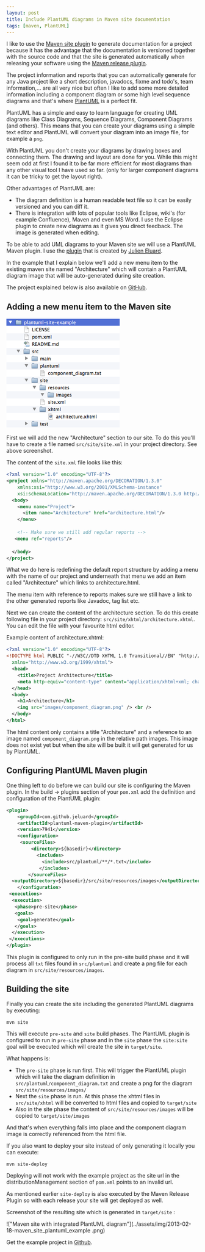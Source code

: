 ```yaml
---
layout: post
title: Include PlantUML diagrams in Maven site documentation
tags: [maven, PlantUML]
---
```


I like to use the [Maven site plugin](http://maven.apache.org/plugins/maven-site-plugin/) to generate documentation for a project because it has the advantage that the documentation is versioned together with the source code and that the site is generated automatically when releasing your software using the [Maven release plugin](http://maven.apache.org/maven-release/maven-release-plugin/).

The project information and reports that you can automatically generate for any Java project like a short description, javadocs, fixme and todo's, team information,... are all very nice but often I like to add some more detailed information including a component diagram or some high level sequence diagrams and that's where [PlantUML](https://plantuml.com) is a perfect fit.

PlantUML has a simple and easy to learn language for creating UML diagrams like Class Diagrams, Sequence Diagrams, Component Diagrams (and others). This means that you can create your diagrams using a simple text editor and PlantUML will convert your diagram into an image file, for example a `png`. 

With PlantUML you don't create your diagrams by drawing boxes and connecting them. The drawing and layout are done for you.  While this might seem odd at first I found it to be far more efficient for most diagrams than any other visual tool I have used so far. (only for larger component diagrams it can be tricky to get the layout right). 

Other advantages of PlantUML are:
   * The diagram definition is a human readable text file so it can be easily versioned and you can diff it. 
   * There is integration with lots of popular tools like Eclipse, wiki's (for example Confluence), Maven and even MS Word. I use the Eclipse plugin to create new diagrams as it gives you direct feedback. The image is generated when editing.

To be able to add UML diagrams to your Maven site we will use a PlantUML Maven plugin. I use the [plugin](https://github.com/jeluard/maven-plantuml-plugin) that is created by [Julien Eluard](https://github.com/jeluard).

In the example that I explain below we'll add a new menu item to the existing maven site named "Architecture" which will contain a PlantUML diagram image that will be auto-generated during site creation.

The project explained below is also available on [GitHub](https://github.com/kristofa/plantuml-site-example).

## Adding a new menu item to the Maven site

!["Maven project directory structure"](../assets/img/2013-02-18-plantuml_maven_site.png)<br>

First we will add the new "Architecture" section to our site. To do this you'll have to create a file named `src/site/site.xml` in your project directory. See above screenshot.

The content of the `site.xml` file looks like this:


```xml
<?xml version="1.0" encoding="UTF-8"?>
<project xmlns="http://maven.apache.org/DECORATION/1.3.0"
    xmlns:xsi="http://www.w3.org/2001/XMLSchema-instance"
    xsi:schemaLocation="http://maven.apache.org/DECORATION/1.3.0 http://maven.apache.org/xsd/decoration-1.3.0.xsd">
  <body>
    <menu name="Project">
      <item name="Architecture" href="architecture.html"/>      
    </menu>  

    <!-- Make sure we still add regular reports -->
   <menu ref="reports"/>    
    
  </body>
</project>
```

What we do here is redefining the default report structure by adding a menu with the name of our project and underneath that menu we add an item called "Architecture" which links to architecture.html.

The menu item with reference to reports makes sure we still have a link to the other generated reports like Javadoc, tag list etc.

Next we can create the content of the architecture section. To do this create following file in your project directory: `src/site/xhtml/architecture.xhtml`. You can edit the file with your favourite html editor.

Example content of architecture.xhtml:

```xml
<?xml version="1.0" encoding="UTF-8"?>
<!DOCTYPE html PUBLIC "-//W3C//DTD XHTML 1.0 Transitional//EN" "http://www.w3.org/TR/xhtml1/DTD/xhtml1-transitional.dtd"><html
  xmlns="http://www.w3.org/1999/xhtml">
  <head>
    <title>Project Architecture</title>
    <meta http-equiv="content-type" content="application/xhtml+xml; charset=UTF-8" />
  </head>
  <body>
    <h1>Architecture</h1>
    <img src="images/component_diagram.png" /> <br />
  </body>
</html>
```

The html content only contains a title "Architecture" and a reference to an image named `component_diagram.png` in the relative path images. This image does not exist yet but when the site will be built it will get generated for us by PlantUML.

## Configuring PlantUML Maven plugin

One thing left to do before we can build our site is configuring the Maven plugin.
In the build -> plugins section of your `pom.xml` add the definition and configuration of the PlantUML plugin:


```xml
<plugin>
    <groupId>com.github.jeluard</groupId>
    <artifactId>plantuml-maven-plugin</artifactId>
    <version>7941</version>
    <configuration>
     <sourceFiles>
         <directory>${basedir}</directory>
           <includes>
             <include>src/plantuml/**/*.txt</include>
            </includes>
        </sourceFiles>
  <outputDirectory>${basedir}/src/site/resources/images</outputDirectory>
    </configuration>
 <executions>
  <execution>
   <phase>pre-site</phase>
   <goals>
    <goal>generate</goal>
   </goals>
  </execution>
 </executions>
</plugin>
```

This plugin is configured to only run in the pre-site build phase and it will process all `txt` files found in `src/plantuml` and create a png file for each diagram in `src/site/resources/images`.

## Building the site

Finally you can create the site including the generated PlantUML diagrams by executing:

```
mvn site
```

This will execute `pre-site` and `site` build phases. The PlantUML plugin is configured to run in `pre-site` phase and in the `site` phase the `site:site` goal will be executed which will create the site in `target/site`.


What happens is:
   * The `pre-site` phase is run first. This will trigger the PlantUML plugin which will take the diagram definition in `src/plantuml/component_diagram.txt` and create a png  for the diagram `src/site/resources/images/` 
   * Next the `site` phase is run. At this phase the xhtml files in `src/site/xhtml` will be converted to html files and copied to `target/site`
   * Also in the site phase the content of `src/site/resources/images` will be copied to `target/site/images`

And that's when everything falls into place and the component diagram image is correctly referenced from the html file.

If you also want to deploy your site instead of only generating it locally you can execute:

```
mvn site-deploy
```

Deploying will not work with the example project as the site url in the distributionManagement section of `pom.xml` points to an invalid url.

As mentioned earlier `site-deploy` is also executed by the Maven Release Plugin so with each release your site will get deployed as well.

Screenshot of the resulting site which is generated in `target/site` :

!["Maven site with integrated PlantUML diagram"](../assets/img/2013-02-18-maven_site_plantuml_example
.png)<br>

Get the example project in [Github](https://github.com/kristofa/plantuml-site-example).

